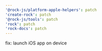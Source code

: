 ```yaml
---
'@rock-js/platform-apple-helpers': patch
'create-rock': patch
'@rock-js/tools': patch
'rock': patch
'rock-docs': patch
---
```


fix: launch iOS app on device
